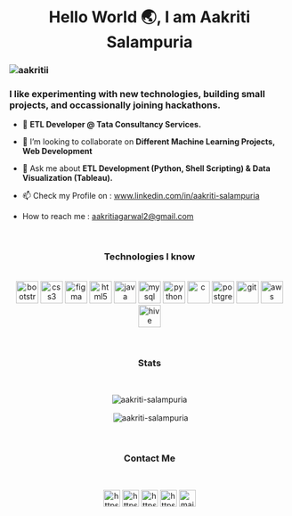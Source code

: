 
### <h1 align="center">Hello World :earth_asia:, I am Aakriti Salampuria</h1>
<h3 align="center>Curious Learner</h3>

<p align="left"> <img src="https://komarev.com/ghpvc/?username=aakritii" alt="aakritii" /> </p>
<h3>I like experimenting with new technologies, building small projects, and occassionally joining hackathons.</h3>

- 🌱 <b>ETL Developer @ Tata Consultancy Services.</b>

- 👯 I’m looking to collaborate on <b>Different Machine Learning Projects, Web Development</b>

- 💬 Ask me about <b>ETL Development (Python, Shell Scripting) & Data Visualization (Tableau).</b>

- 📫 Check my Profile on : www.linkedin.com/in/aakriti-salampuria

- How to reach me : aakritiagarwal2@gmail.com
 
 <br>
 
<h3 align="center">Technologies I know</h3>
<p align="center">
  <br>
 
  <img src="https://devicons.github.io/devicon/devicon.git/icons/bootstrap/bootstrap-plain.svg" alt="bootstrap" width="40" height="40"/> 
  <img src="https://devicons.github.io/devicon/devicon.git/icons/css3/css3-original-wordmark.svg" alt="css3" width="40" height="40"/>  
  <img src="https://www.vectorlogo.zone/logos/figma/figma-icon.svg" alt="figma" width="40" height="40"/> 
  <img src="https://devicons.github.io/devicon/devicon.git/icons/html5/html5-original-wordmark.svg" alt="html5" width="40" height="40"/> 
  <img src="https://devicons.github.io/devicon/devicon.git/icons/java/java-original-wordmark.svg" alt="java" width="40" height="40"/> 
  <img src="https://devicons.github.io/devicon/devicon.git/icons/mysql/mysql-original-wordmark.svg" alt="mysql" width="40" height="40"/> 
  <img src="https://devicons.github.io/devicon/devicon.git/icons/python/python-original.svg" alt="python" width="40" height="40"/> 
  <img src="https://devicons.github.io/devicon/devicon.git/icons/c/c-original.svg" alt="c" width="40" height="40"/>
  <img src="https://devicons.github.io/devicon/devicon.git/icons/postgresql/postgresql-original.svg" alt="postgresql" width="40" height="40"/>
  <img src="https://www.vectorlogo.zone/logos/git-scm/git-scm-icon.svg" alt="git" width="40" height="40"/> 
  <img src="https://devicons.github.io/devicon/devicon.git/icons/amazonwebservices/amazonwebservices-original-wordmark.svg" alt="aws" width="40" height="40"/>
  <img src="https://www.vectorlogo.zone/logos/apache_hive/apache_hive-icon.svg" alt="hive" width="40" height="40"/>
 
  </p>

<br>
<h3 align="center">Stats</h3>
<br>

<p align="center"><img align="center" src="https://github-readme-stats.vercel.app/api/top-langs/?username=aakritii&layout=compact&hide=html&theme=dark" alt="aakriti-salampuria" /> </p>
<p align="center">&nbsp;<img align="center" src="https://github-readme-stats.vercel.app/api?username=aakritii&show_icons=true&count_private=true&theme=dark" alt="aakriti-salampuria" /></p>


<br>
<h3 align="center">Contact Me</h3>
<br>


<p align=" center">  
<a href="https://www.linkedin.com/in/aakriti-salampuria/" target="blank"><img align="center" src="https://cdn.jsdelivr.net/npm/simple-icons@3.0.1/icons/linkedin.svg" alt="https://www.linkedin.com/in/aakriti-salampuria/" height="30" width="30" /></a>
 <a href="https://www.kaggle.com/aakriti16" target="blank"><img align="center" src="https://cdn.jsdelivr.net/npm/simple-icons@3.0.1/icons/kaggle.svg" alt="https://www.kaggle.com/aakriti16" height="30" width="30" /></a>
<a href="https://www.facebook.com/aakritiiS/about" target="blank"><img align="center" src="https://cdn.jsdelivr.net/npm/simple-icons@3.0.1/icons/facebook.svg" alt="https://www.facebook.com/aakritiiS/about" height="30" width="30" /></a>
<a href="https://www.instagram.com/aakritisalampuria/?hl=en" target="blank"><img align="center" src="https://cdn.jsdelivr.net/npm/simple-icons@3.0.1/icons/instagram.svg" alt="https:https://www.instagram.com/aakritisalampuria/?hl=en" height="30" width="30" /></a>
 <a href="mailto:aakritiagarwal2@gmail.com" target="blank"><img align="center" src="https://cdn.jsdelivr.net/npm/simple-icons@3.0.1/icons/gmail.svg" alt="mailto:aakritiagarwal2@gmail.com" height="30" width="30" /></a>
</p>
